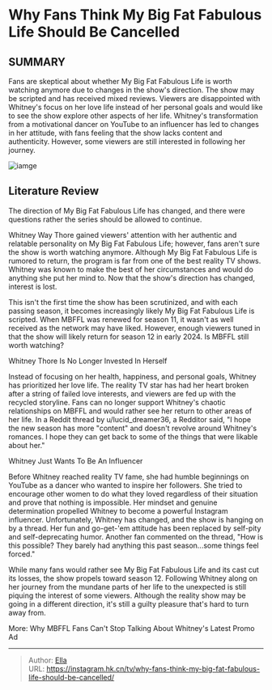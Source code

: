 # Why Fans Think My Big Fat Fabulous Life Should Be Cancelled


## SUMMARY 



  Fans are skeptical about whether My Big Fat Fabulous Life is worth watching anymore due to changes in the show&#39;s direction. The show may be scripted and has received mixed reviews.   Viewers are disappointed with Whitney&#39;s focus on her love life instead of her personal goals and would like to see the show explore other aspects of her life.   Whitney&#39;s transformation from a motivational dancer on YouTube to an influencer has led to changes in her attitude, with fans feeling that the show lacks content and authenticity. However, some viewers are still interested in following her journey.  

![iamge](https://static1.srcdn.com/wordpress/wp-content/uploads/2023/11/my-big-fat-fabulous-life-season-12_-latest-news-cast-everything-we-know.jpg)

## Literature Review
The direction of My Big Fat Fabulous Life has changed, and there were questions rather the series should be allowed to continue.




Whitney Way Thore gained viewers&#39; attention with her authentic and relatable personality on My Big Fat Fabulous Life; however, fans aren&#39;t sure the show is worth watching anymore. Although My Big Fat Fabulous Life is rumored to return, the program is far from one of the best reality TV shows. Whitney was known to make the best of her circumstances and would do anything she put her mind to. Now that the show&#39;s direction has changed, interest is lost.




This isn&#39;t the first time the show has been scrutinized, and with each passing season, it becomes increasingly likely My Big Fat Fabulous Life is scripted. When MBFFL was renewed for season 11, it wasn&#39;t as well received as the network may have liked. However, enough viewers tuned in that the show will likely return for season 12 in early 2024. Is MBFFL still worth watching?


 Whitney Thore Is No Longer Invested In Herself 
          

Instead of focusing on her health, happiness, and personal goals, Whitney has prioritized her love life. The reality TV star has had her heart broken after a string of failed love interests, and viewers are fed up with the recycled storyline. Fans can no longer support Whitney&#39;s chaotic relationships on MBFFL and would rather see her return to other areas of her life. In a Reddit thread by u/lucid_dreamer36, a Redditor said, &#34;I hope the new season has more &#34;content&#34; and doesn&#39;t revolve around Whitney&#39;s romances. I hope they can get back to some of the things that were likable about her.&#34;






 Whitney Just Wants To Be An Influencer 
          

Before Whitney reached reality TV fame, she had humble beginnings on YouTube as a dancer who wanted to inspire her followers. She tried to encourage other women to do what they loved regardless of their situation and prove that nothing is impossible. Her mindset and genuine determination propelled Whitney to become a powerful Instagram influencer. Unfortunately, Whitney has changed, and the show is hanging on by a thread. Her fun and go-get-&#39;em attitude has been replaced by self-pity and self-deprecating humor. Another fan commented on the thread, &#34;How is this possible? They barely had anything this past season...some things feel forced.&#34;

While many fans would rather see My Big Fat Fabulous Life and its cast cut its losses, the show propels toward season 12. Following Whitney along on her journey from the mundane parts of her life to the unexpected is still piquing the interest of some viewers. Although the reality show may be going in a different direction, it&#39;s still a guilty pleasure that&#39;s hard to turn away from.




More: Why MBFFL Fans Can&#39;t Stop Talking About Whitney&#39;s Latest Promo Ad



---

> Author: [Ella](https://instagram.hk.cn/)  
> URL: https://instagram.hk.cn/tv/why-fans-think-my-big-fat-fabulous-life-should-be-cancelled/  


